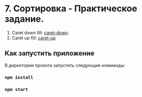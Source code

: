 # 7. Сортировка - Практическое задание.

1. Caret down fill: [caret-down](https://icons.getbootstrap.com/icons/caret-down-fill/).
2. Caret up fill: [caret-up](https://icons.getbootstrap.com/icons/caret-up-fill/)

## Как запустить приложение

В директории проекта запустить следующие комманды:

### `npm install`

### `npm start`
